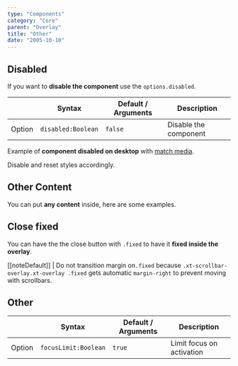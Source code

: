 ```yaml
---
type: "Components"
category: "Core"
parent: "Overlay"
title: "Other"
date: "2005-10-10"
---
```


## Disabled

If you want to **disable the component** use the `options.disabled`.

<div class="xt-overflow-sub overflow-y-hidden overflow-x-scroll my-4 xt-my-auto w-full">

|                         | Syntax                                    | Default / Arguments                       | Description                   |
| ----------------------- | ----------------------------------------- | ----------------------------- | ----------------------------- |
| Option                  | `disabled:Boolean`                              | `false`                     | Disable the component           |

</div>

Example of **component disabled on desktop** with [match media](/components/core/overlay/api#match-media).

Disable and reset styles accordingly.

<demo>
  <demoinline src="vanilla/components/core/overlay/disable">
  </demoinline>
</demo>

## Other Content

You can put **any content** inside, here are some examples.

<demo>
  <demoinline src="vanilla/components/core/overlay/other-content">
  </demoinline>
</demo>

## Close fixed

You can have the the close button with `.fixed` to have it **fixed inside the overlay**.

[[noteDefault]]
| Do not transition margin on`.fixed` because `.xt-scrollbar-overlay.xt-overlay .fixed` gets automatic `margin-right` to prevent moving with scrollbars.

<demo>
  <demoinline src="vanilla/components/core/overlay/close-fixed">
  </demoinline>
</demo>

## Other

<div class="xt-overflow-sub overflow-y-hidden overflow-x-scroll my-4 xt-my-auto w-full">

|                         | Syntax                                    | Default / Arguments                       | Description                   |
| ----------------------- | ----------------------------------------- | ----------------------------- | ----------------------------- |
| Option                  | `focusLimit:Boolean`                          | `true`        | Limit focus on activation            |

</div>
